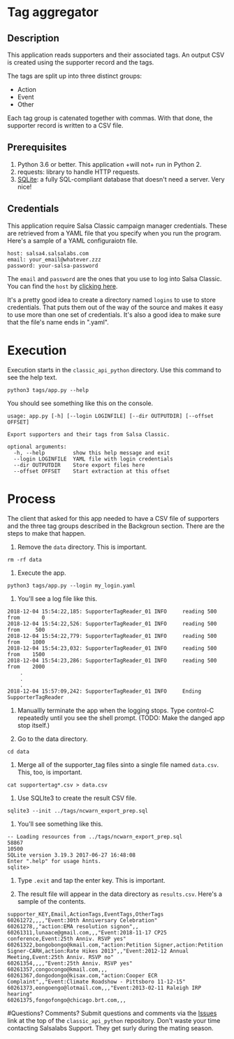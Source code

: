 # Tag aggregator

## Description
This application reads supporters and their associated tags.  An output CSV is created using the supporter record and the tags.

The tags are split up into three distinct groups:

* Action
* Event
* Other

Each tag group is catenated together with commas.
With that done, the supporter record is written to a
CSV file.

## Prerequisites

1. Python 3.6 or better.  This application +will not+ run in Python 2.
1. requests: library to handle HTTP requests.
1. [SQLite](https://www.sqlite.org/index.html): a fully SQL-compliant database that doesn't need a server.  Very nice!

## Credentials

This application require Salsa Classic campaign manager credentials.  These are retrieved from a YAML
file that you specify when you run the program.  Here's a sample of a YAML configuraiotn file.

```text
host: salsa4.salsalabs.com
email: your_email@whatever.zzz
password: your-salsa-password
```

The `email` and `password` are the ones that you use to log into Salsa Classic.  You can find the `host`
by [clicking here](https://help.salsalabs.com/hc/en-us/articles/115000341773-Salsa-Application-Program-Interface-API-#api_host).

It's a pretty good idea to create a directory named `logins` to use to store credentials.  That puts them out of the way of the source and makes it easy to use more than one set of credentials.  It's also a good idea to make sure that the file's name ends in ".yaml".  

# Execution

Execution starts in the `classic_api_python` directory.  Use this command to see the help text.

`python3 tags/app.py --help`

You should see something like this on the console.

```
usage: app.py [-h] [--login LOGINFILE] [--dir OUTPUTDIR] [--offset OFFSET]

Export supporters and their tags from Salsa Classic.

optional arguments:
  -h, --help         show this help message and exit
  --login LOGINFILE  YAML file with login credentials
  --dir OUTPUTDIR    Store export files here
  --offset OFFSET    Start extraction at this offset
  ```

# Process

The client that asked for this app needed to have a CSV file of supporters and the three tag groups described in the Backgroun section.  There are the steps to make that happen.

1. Remove the `data` directory.  This is important.

```rm -rf data```

1. Execute the app.

```python3 tags/app.py --login my_login.yaml```

1. You'll see a log file like this.

```
2018-12-04 15:54:22,185: SupporterTagReader_01 INFO     reading 500 from       0
2018-12-04 15:54:22,526: SupporterTagReader_01 INFO     reading 500 from     500
2018-12-04 15:54:22,779: SupporterTagReader_01 INFO     reading 500 from    1000
2018-12-04 15:54:23,032: SupporterTagReader_01 INFO     reading 500 from    1500
2018-12-04 15:54:23,286: SupporterTagReader_01 INFO     reading 500 from    2000
    .
    .
    .
2018-12-04 15:57:09,242: SupporterTagReader_01 INFO     Ending  SupporterTagReader
```

1. Manuallly terminate the app when the logging stops.  Type control-C repeatedly until you see the shell prompt. (TODO: Make the danged app stop itself.)

1. Go to the data directory.

```cd data```

1. Merge all of the supporter_tag files sinto a single file named `data.csv`.  This, too, is important.

```cat supportertag*.csv > data.csv```

1. Use SQLIte3 to create the result CSV file.  

```sqlite3 --init ../tags/ncwarn_export_prep.sql```

1. You'll see something like this.

```
-- Loading resources from ../tags/ncwarn_export_prep.sql
58867
10500
SQLite version 3.19.3 2017-06-27 16:48:08
Enter ".help" for usage hints.
sqlite>
```

1. Type `.exit` and tap the enter key.  This is important.

1. The result file will appear in the data directory as `results.csv`.  Here's a sample of the contents.

```
supporter_KEY,Email,ActionTags,EventTags,OtherTags
60261272,,,,"Event:30th Anniversary Celebration"
60261278,,"action:EMA resolution signon",,
60261311,lunaace@gmail.com,,,"Event:2018-11-17 CP25 conference,Event:25th Anniv. RSVP yes"
60261322,bongobongo@kmail.com,"action:Petition Signer,action:Petition Signer-CARH,action:Rate Hikes 2013",,"Event:2012-12 Annual Meeting,Event:25th Anniv. RSVP no"
60261354,,,,"Event:25th Anniv. RSVP yes"
60261357,congocongo@kmail.com,,,
60261367,dongodongo@kisax.com,"action:Cooper ECR Complaint",,"Event:Climate Roadshow - Pittsboro 11-12-15"
60261373,eongoengo@lotmail.com,,,"Event:2013-02-11 Raleigh IRP hearing"
60261375,fongofongo@chicago.brt.com,,,
```

#Questions?  Comments?
Submit questions and comments via the [Issues](https://github.com/salsalabs/classic_api_python/issues) link at the top of the `classic_api_python` repository.  Don't waste your time contacting Salsalabs Support.  They get surly during the mating season.
